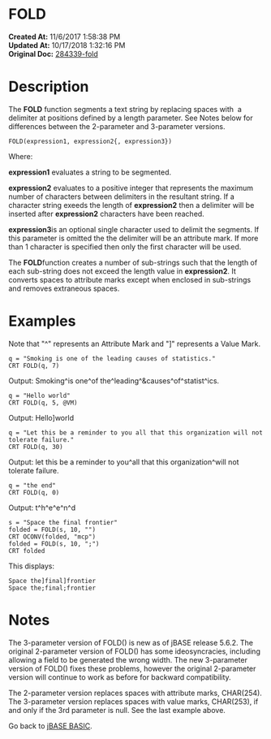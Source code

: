 # FOLD

**Created At:** 11/6/2017 1:58:38 PM  
**Updated At:** 10/17/2018 1:32:16 PM  
**Original Doc:** [284339-fold](https://docs.jbase.com/36868-jbase-basic/284339-fold)  


# Description 

The **FOLD** function segments a text string by replacing spaces with  a delimiter at positions defined by a length parameter. See Notes below for differences between the 2-parameter and 3-parameter versions.

```
FOLD(expression1, expression2{, expression3})
```

Where:

**expression1** evaluates a string to be segmented.

**expression2** evaluates to a positive integer that represents the maximum number of characters between delimiters in the resultant string. If a character string exeeds the length of **expression2** then a delimiter will be inserted after **expression2** characters have been reached.

**expression3**is an optional single character used to delimit the segments. If this parameter is omitted the the delimiter will be an attribute mark. If more than 1 character is specified then only the first character will be used.

The **FOLD**function creates a number of sub-strings such that the length of each sub-string does not exceed the length value in **expression2**. It converts spaces to attribute marks except when enclosed in sub-strings and removes extraneous spaces.



# Examples

Note that "^" represents an Attribute Mark and "]" represents a Value Mark.

```
q = "Smoking is one of the leading causes of statistics."
CRT FOLD(q, 7)
```

Output: Smoking^is one^of the^leading^&causes^of^statist^ics.

```
q = "Hello world"
CRT FOLD(q, 5, @VM)
```

Output: Hello]world

```
q = "Let this be a reminder to you all that this organization will not tolerate failure."
CRT FOLD(q, 30)
```

Output: let this be a reminder to you^all that this organization^will not tolerate failure.

```
q = "the end"
CRT FOLD(q, 0)
```

Output: t^h^e^e^n^d

```
s = "Space the final frontier"
folded = FOLD(s, 10, "")
CRT OCONV(folded, "mcp")
folded = FOLD(s, 10, ";")
CRT folded
```

This displays:

```
Space the]final]frontier
Space the;final;frontier
```

# Notes

The 3-parameter version of FOLD() is new as of jBASE release 5.6.2. The original 2-parameter version of FOLD() has some ideosyncracies, including allowing a field to be generated the wrong width. The new 3-parameter version of FOLD() fixes these problems, however the original 2-parameter version will continue to work as before for backward compatibility.

The 2-parameter version replaces spaces with attribute marks, CHAR(254). The 3-parameter version replaces spaces with value marks, CHAR(253), if and only if the 3rd parameter is null. See the last example above.



Go back to [jBASE BASIC](263498-jbase-basic).
